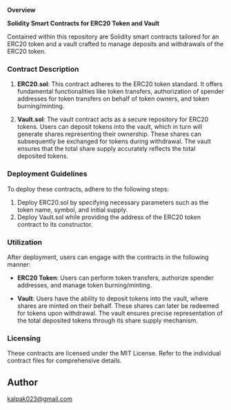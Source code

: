 **Overview**

**Solidity Smart Contracts for ERC20 Token and Vault**

Contained within this repository are Solidity smart contracts tailored for an ERC20 token and a vault crafted to manage deposits and withdrawals of the ERC20 token.

### Contract Description

1. **ERC20.sol**: This contract adheres to the ERC20 token standard. It offers fundamental functionalities like token transfers, authorization of spender addresses for token transfers on behalf of token owners, and token burning/minting.

2. **Vault.sol**: The vault contract acts as a secure repository for ERC20 tokens. Users can deposit tokens into the vault, which in turn will generate shares representing their ownership. These shares can subsequently be exchanged for tokens during withdrawal. The vault ensures that the total share supply accurately reflects the total deposited tokens.

### Deployment Guidelines

To deploy these contracts, adhere to the following steps:

1. Deploy ERC20.sol by specifying necessary parameters such as the token name, symbol, and initial supply.
2. Deploy Vault.sol while providing the address of the ERC20 token contract to its constructor.

### Utilization

After deployment, users can engage with the contracts in the following manner:

- **ERC20 Token**: Users can perform token transfers, authorize spender addresses, and manage token burning/minting.

- **Vault**: Users have the ability to deposit tokens into the vault, where shares are minted on their behalf. These shares can later be redeemed for tokens upon withdrawal. The vault ensures precise representation of the total deposited tokens through its share supply mechanism.

### Licensing

These contracts are licensed under the MIT License. Refer to the individual contract files for comprehensive details.

## Author

kalpak023@gmail.com
